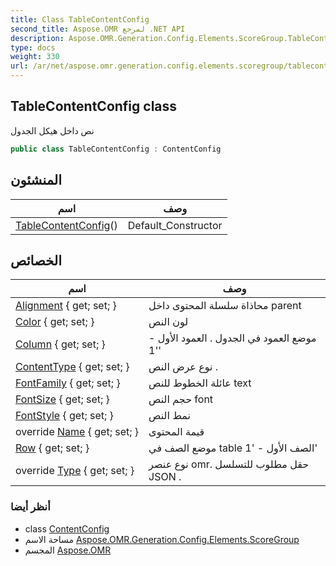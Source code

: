 ```yaml
---
title: Class TableContentConfig
second_title: Aspose.OMR لمرجع .NET API
description: Aspose.OMR.Generation.Config.Elements.ScoreGroup.TableContentConfig فصل. نص داخل هيكل الجدول
type: docs
weight: 330
url: /ar/net/aspose.omr.generation.config.elements.scoregroup/tablecontentconfig/
---
```

## TableContentConfig class

نص داخل هيكل الجدول

```csharp
public class TableContentConfig : ContentConfig
```

## المنشئون

| اسم | وصف |
| --- | --- |
| [TableContentConfig](tablecontentconfig/)() | Default_Constructor |

## الخصائص

| اسم | وصف |
| --- | --- |
| [Alignment](../../aspose.omr.generation.config.elements/contentconfig/alignment/) { get; set; } | محاذاة سلسلة المحتوى داخل parent |
| [Color](../../aspose.omr.generation.config.elements/contentconfig/color/) { get; set; } | لون النص |
| [Column](../../aspose.omr.generation.config.elements.scoregroup/tablecontentconfig/column/) { get; set; } | موضع العمود في الجدول . العمود الأول - '1' |
| [ContentType](../../aspose.omr.generation.config.elements/contentconfig/contenttype/) { get; set; } | نوع عرض النص . |
| [FontFamily](../../aspose.omr.generation.config.elements/contentconfig/fontfamily/) { get; set; } | عائلة الخطوط للنص text |
| [FontSize](../../aspose.omr.generation.config.elements/contentconfig/fontsize/) { get; set; } | حجم النص font |
| [FontStyle](../../aspose.omr.generation.config.elements/contentconfig/fontstyle/) { get; set; } | نمط النص |
| override [Name](../../aspose.omr.generation.config.elements/contentconfig/name/) { get; set; } | قيمة المحتوى |
| [Row](../../aspose.omr.generation.config.elements.scoregroup/tablecontentconfig/row/) { get; set; } | موضع الصف في table الصف الأول - '1' |
| override [Type](../../aspose.omr.generation.config.elements.scoregroup/tablecontentconfig/type/) { get; set; } | نوع عنصر omr. حقل مطلوب للتسلسل JSON . |

### أنظر أيضا

* class [ContentConfig](../../aspose.omr.generation.config.elements/contentconfig/)
* مساحة الاسم [Aspose.OMR.Generation.Config.Elements.ScoreGroup](../../aspose.omr.generation.config.elements.scoregroup/)
* المجسم [Aspose.OMR](../../)


